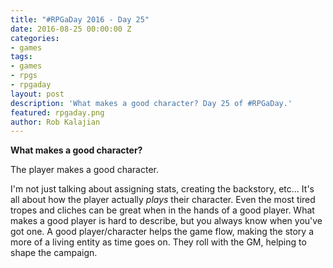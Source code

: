 ```yaml
---
title: "#RPGaDay 2016 - Day 25"
date: 2016-08-25 00:00:00 Z
categories:
- games
tags:
- games
- rpgs
- rpgaday
layout: post
description: 'What makes a good character? Day 25 of #RPGaDay.'
featured: rpgaday.png
author: Rob Kalajian
---
```


**What makes a good character?**

The player makes a good character.

I'm not just talking about assigning stats, creating the backstory, etc... It's all about how the player actually *plays* their character. Even the most tired tropes and cliches can be great when in the hands of a good player. What makes a good player is hard to describe, but you always know when you've got one. A good player/character helps the game flow, making the story a more of a living entity as time goes on. They roll with the GM, helping to shape the campaign.
